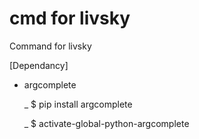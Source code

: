 cmd for livsky
==========================================================

Command for livsky

[Dependancy]

  * argcomplete

  	_ $ pip install argcomplete
  	
	_ $ activate-global-python-argcomplete
